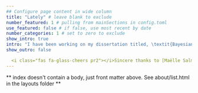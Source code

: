 ```yaml
---
## Configure page content in wide column
title: "Lately" # leave blank to exclude
number_featured: 1 # pulling from mainSections in config.toml
use_featured: false # if false, use most recent by date
number_categories: 1 # set to zero to exclude
show_intro: true
intro: "I have been working on my dissertation titled, \textit{Bayesian Hierarchical Models for the Combination of Data from Heterogeneous Sources}. In general, harnessing information from multiple data sources is recognized for yielding more comprehensive and reliable results compared to relying solely on a single source. However, several key challenges arise in this process, including variability in quality of sources, missingness in key variables, and differences in populations of which each data set were sample. All three of my aims provide methods under the context of Bayesian Hierarchical modeling that address such key issues."
show_outro: false

  <i class="fas fa-glass-cheers pr2"></i>Sincere thanks to [Maëlle Salmon](https://masalmon.eu/) for her help naming this Hugo theme!
---
```


** index doesn't contain a body, just front matter above.
See about/list.html in the layouts folder **